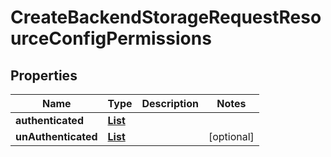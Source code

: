 

# CreateBackendStorageRequestResourceConfigPermissions


## Properties

| Name | Type | Description | Notes |
|------------ | ------------- | ------------- | -------------|
|**authenticated** | [**List**](List.md) |  |  |
|**unAuthenticated** | [**List**](List.md) |  |  [optional] |




